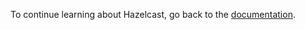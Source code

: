 To continue learning about Hazelcast, go back to the [documentation](https://platform-prototype--nifty-wozniak-71a44b.netlify.app/platform/5.0.0).